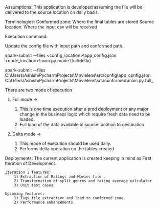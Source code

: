 Assumptions:
This application is developed assuming the file will be delivered to the source location on daily basis.

Terminologies:
Conformed zone: Where the final tables are stored
Source location: Where the input csv will be received

Execution command:

Update the config file with input path and conformed path.

   spark-submit --files <config_location>\app_config.json <code_location>\main.py mode (full/delta)

   spark-submit --files C:\Users\Ashish\PycharmProjects\Movielens\src\config\app_config.json C:\Users\Ashish\PycharmProjects\Movielens\src\conformed\main.py full_

There are two mode of execution
1) Full mode -> 
   1) This is one time execution after a prod deployment or any major change in the business logic which require fresh data need to be loaded.
   2) Full load of the data available in source location to destination 

2) Delta mode ->
   1) This mode of execution should be used daily.
   2) Performs delta operation on the tables created

Deployments:
The current application is created keeping in mind as First Iteration of Development.

    Iteration 1 features:
        1) Extraction of Ratings and Movies file .
        2) Transformation of split_genres and rating average calculator
        3) Unit test cases

    Upcoming features:
        1) Tags file extraction and load to conformed zone.
        2) Performance enhancements.